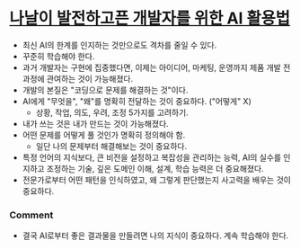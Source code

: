 # [나날이 발전하고픈 개발자를 위한 AI 활용법](https://www.stdy.blog/how-to-use-ai-for-developers-who-want-to-develop-everyday/)
- 최신 AI의 한계를 인지하는 것만으로도 격차를 줄일 수 있다.
- 꾸준히 학습해야 한다.
- 과거 개발자는 구현에 집중했다면, 이제는 아이디어, 마케팅, 운영까지 제품 개발 전 과정에 관여하는 것이 가능해졌다.
- 개발의 본질은 "코딩으로 문제를 해결하는 것"이다.
- AI에게 "무엇을", "왜"를 명확히 전달하는 것이 중요하다. ("어떻게" X)
  - 상황, 작업, 의도, 우려, 조정 5가지를 고려하기.
- 내가 쓰는 것은 내가 만드는 것이 가능해졌다.
- 어떤 문제를 어떻게 풀 것인가 명확히 정의해야 함.
  - 일단 나의 문제부터 해결해보는 것이 중요하다.
- 특정 언어의 지식보다, 큰 비전을 설정하고 복잡성을 관리하는 능력, AI의 실수를 인지하고 조정하는 기술, 깊은 도메인 이해, 설계, 학습 능력은 더 중요해졌다.
- 전문가로부터 어떤 패턴을 인식하였고, 왜 그렇게 판단했는지 사고력을 배우는 것이 중요하다.

### Comment
- 결국 AI로부터 좋은 결과물을 만들려면 나의 지식이 중요하다. 계속 학습해야 한다.
